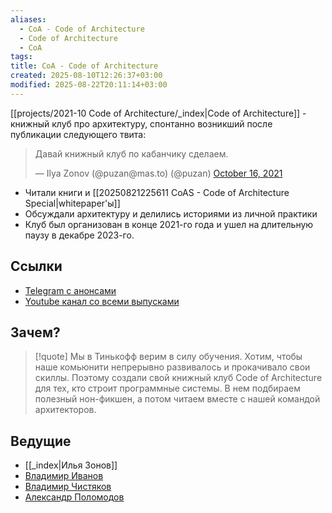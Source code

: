 ```yaml
---
aliases:
  - CoA - Code of Architecture
  - Code of Architecture
  - CoA
tags: 
title: CoA - Code of Architecture
created: 2025-08-10T12:26:37+03:00
modified: 2025-08-22T20:11:14+03:00
---
```


[[projects/2021-10 Code of Architecture/_index|Code of Architecture]] - книжный клуб про архитектуру, спонтанно возникший после публикации следующего твита:

<blockquote class="twitter-tweet"><p lang="ru" dir="ltr">Давай книжный клуб по кабанчику сделаем.</p>&mdash; Ilya Zonov (@puzan@mas.to) (@puzan) <a href="https://twitter.com/puzan/status/1449316310991638533?ref_src=twsrc%5Etfw">October 16, 2021</a></blockquote> <script async src="https://platform.twitter.com/widgets.js" charset="utf-8"></script>

- Читали книги и [[20250821225611 CoAS - Code of Architecture Special|whitepaper'ы]]
- Обсуждали архитектуру и делились историями из личной практики
- Клуб был организован в конце 2021-го года и ушел на длительную паузу в декабре 2023-го.

## Ссылки

- [Telegram с анонсами](https://t.me/t_reading_club)
- [Youtube канал со всеми выпусками](https://www.youtube.com/@CodeofArchitecture)

## Зачем?

> [!quote]
> Мы в Тинькофф верим в силу обучения. Хотим, чтобы наше комьюнити непрерывно развивалось и прокачивало свои скиллы. Поэтому создали свой книжный клуб Code of Architecture для тех, кто строит программные системы. В нем подбираем полезный нон-фикшен, а потом читаем вместе с нашей командой архитекторов.

## Ведущие

- [[_index|Илья Зонов]]
- [Владимир Иванов](https://vvsevolodovich.dev)
- [Владимир Чистяков](https://t.me/vladimir_chistyakov)
- [Александр Поломодов](https://t.me/book_cube)
